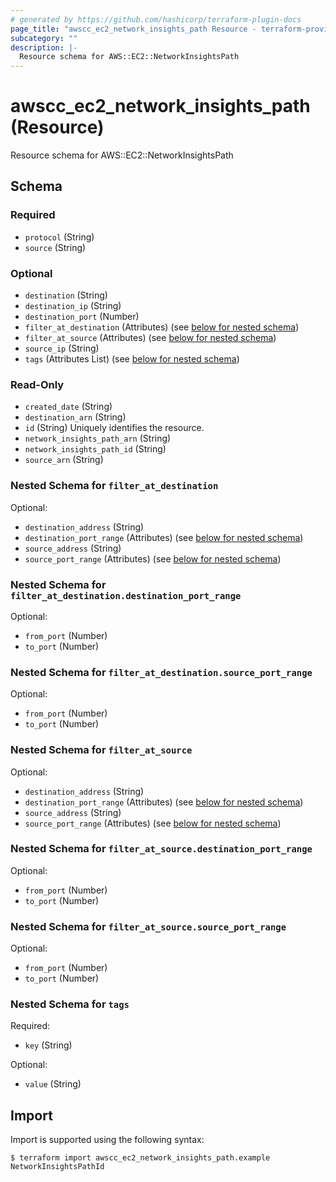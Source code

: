 ```yaml
---
# generated by https://github.com/hashicorp/terraform-plugin-docs
page_title: "awscc_ec2_network_insights_path Resource - terraform-provider-awscc"
subcategory: ""
description: |-
  Resource schema for AWS::EC2::NetworkInsightsPath
---
```


# awscc_ec2_network_insights_path (Resource)

Resource schema for AWS::EC2::NetworkInsightsPath



<!-- schema generated by tfplugindocs -->
## Schema

### Required

- `protocol` (String)
- `source` (String)

### Optional

- `destination` (String)
- `destination_ip` (String)
- `destination_port` (Number)
- `filter_at_destination` (Attributes) (see [below for nested schema](#nestedatt--filter_at_destination))
- `filter_at_source` (Attributes) (see [below for nested schema](#nestedatt--filter_at_source))
- `source_ip` (String)
- `tags` (Attributes List) (see [below for nested schema](#nestedatt--tags))

### Read-Only

- `created_date` (String)
- `destination_arn` (String)
- `id` (String) Uniquely identifies the resource.
- `network_insights_path_arn` (String)
- `network_insights_path_id` (String)
- `source_arn` (String)

<a id="nestedatt--filter_at_destination"></a>
### Nested Schema for `filter_at_destination`

Optional:

- `destination_address` (String)
- `destination_port_range` (Attributes) (see [below for nested schema](#nestedatt--filter_at_destination--destination_port_range))
- `source_address` (String)
- `source_port_range` (Attributes) (see [below for nested schema](#nestedatt--filter_at_destination--source_port_range))

<a id="nestedatt--filter_at_destination--destination_port_range"></a>
### Nested Schema for `filter_at_destination.destination_port_range`

Optional:

- `from_port` (Number)
- `to_port` (Number)


<a id="nestedatt--filter_at_destination--source_port_range"></a>
### Nested Schema for `filter_at_destination.source_port_range`

Optional:

- `from_port` (Number)
- `to_port` (Number)



<a id="nestedatt--filter_at_source"></a>
### Nested Schema for `filter_at_source`

Optional:

- `destination_address` (String)
- `destination_port_range` (Attributes) (see [below for nested schema](#nestedatt--filter_at_source--destination_port_range))
- `source_address` (String)
- `source_port_range` (Attributes) (see [below for nested schema](#nestedatt--filter_at_source--source_port_range))

<a id="nestedatt--filter_at_source--destination_port_range"></a>
### Nested Schema for `filter_at_source.destination_port_range`

Optional:

- `from_port` (Number)
- `to_port` (Number)


<a id="nestedatt--filter_at_source--source_port_range"></a>
### Nested Schema for `filter_at_source.source_port_range`

Optional:

- `from_port` (Number)
- `to_port` (Number)



<a id="nestedatt--tags"></a>
### Nested Schema for `tags`

Required:

- `key` (String)

Optional:

- `value` (String)

## Import

Import is supported using the following syntax:

```shell
$ terraform import awscc_ec2_network_insights_path.example NetworkInsightsPathId
```
